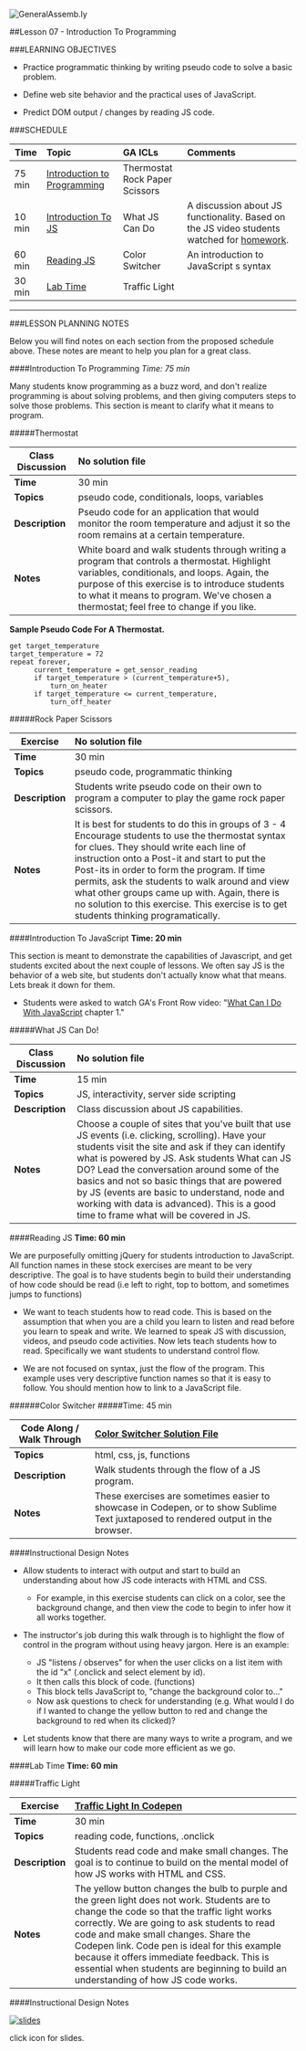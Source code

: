 ![GeneralAssemb.ly](../../img/icons/instr_agenda.png)


##Lesson 07 - Introduction To Programming


###LEARNING OBJECTIVES


*	Practice programmatic thinking by writing pseudo code to solve a basic problem.

*	Define web site behavior and the practical uses of JavaScript.

*	Predict DOM output / changes by reading JS code.


###SCHEDULE


| Time        | Topic| GA ICLs| Comments |
| ------------- |:-------------|:-------------------|:----------------|
| 75 min | [Introduction to Programming](https://github.com/generalassembly-studio/FEWD_2.0.0/blob/FEWD_2.0.1/Week_04_Intro_Programming/07_intro_programming/README.md#introduction-to-programming)| Thermostat <br> Rock Paper Scissors |  |
| 10 min | [Introduction To JS](https://github.com/generalassembly-studio/FEWD_2.0.0/blob/FEWD_2.0.1/Week_04_Intro_Programming/07_intro_programming/README.md#introduction-to-javascript) | What JS Can Do | A discussion about JS functionality. Based on the JS video students watched for [homework](https://generalassemb.ly/online/videos/what-can-you-do-with-javascript/cinema?chapter=3).|
| 60 min | [Reading JS](https://github.com/generalassembly-studio/FEWD_2.0.0/blob/FEWD_2.0.1/Week_04_Intro_Programming/07_intro_programming/README.md#reading-js) | Color Switcher <br> | An introduction to JavaScript s syntax |
| 30 min | [Lab Time](https://github.com/generalassembly-studio/FEWD_2.0.0/blob/FEWD_2.0.1/Week_04_Intro_Programming/07_intro_programming/README.md#traffic-light) | Traffic Light |  |

---

###LESSON PLANNING NOTES

Below you will find notes on each section from the proposed schedule above. These notes are  meant to help you plan for a great class.

####Introduction To Programming
_Time: 75 min_

Many students know programming as a buzz word, and don't realize programming is about solving problems, and then giving  computers steps to solve those problems. This section is meant to clarify what it means to program.


#####Thermostat

| Class Discussion | No solution file |
| ------------- |:-------------|
| __Time__ | 30 min |
| __Topics__ | pseudo code, conditionals, loops, variables |
| __Description__| Pseudo code for an application that would monitor the room temperature and adjust it so the room remains at a certain temperature. |
| __Notes__| White board and walk students through writing a program that controls a thermostat. Highlight variables, conditionals, and loops. Again, the purpose of this exercise is to introduce students to what it means to program. We've chosen a thermostat; feel free to change if you like. |

__Sample Pseudo Code For A Thermostat.__

```
get target_temperature
target_temperature = 72
repeat forever,
      current_temperature = get_sensor_reading
      if target_temperature > (current_temperature+5),
          turn_on_heater
      if target_temperature <= current_temperature,
          turn_off_heater
```


#####Rock Paper Scissors

|Exercise | No solution file|
| ------------- |:-------------|
| __Time__ | 30 min |
| __Topics__ | pseudo code, programmatic thinking |
| __Description__| Students write pseudo code on their own to program a computer to play the game rock paper scissors. |
| __Notes__| It is best for students to do this in groups of 3 - 4 Encourage students to use the thermostat syntax for clues. They should write each line of instruction onto a Post-it and start to put the Post-its in order to form the program. If time permits, ask the students to walk around and view what other groups came up with. Again, there is no solution to this exercise. This exercise is to get students thinking programatically.|


####Introduction To JavaScript
__Time: 20 min__

This section is meant to demonstrate the capabilities of Javascript, and get students excited about the next couple of lessons. We often say JS is the behavior of a web site, but students don't actually know what that means. Lets break it down for them.

*	Students were asked to watch GA's Front Row video: "[What Can I Do With JavaScript](https://generalassemb.ly/online/videos/what-can-you-do-with-javascript/cinema?chapter=3) chapter 1."

#####What JS Can Do!

| Class Discussion | No solution file |
| ------------- |:-------------|
| __Time__ | 15 min|
| __Topics__ | JS, interactivity, server side scripting |
| __Description__| Class discussion about JS capabilities.|
| __Notes__| Choose a couple of sites that you've built that use JS events (i.e. clicking, scrolling). Have your students visit the site and ask if they can identify what is powered by JS. Ask students What can JS DO? Lead the conversation around some of the basics and not so basic things that are powered by JS (events are basic to understand, node and working with data is advanced). This is a good time to frame what will be covered in JS.|



####Reading JS
__Time: 60 min__

We are purposefully omitting jQuery for students introduction to JavaScript. All function names in these stock exercises are meant to be very descriptive. The goal is to have students begin to build their understanding of how code should be read (i.e left to right, top to bottom, and sometimes jumps to functions)

*	We want to teach students how to read code. This is based on the assumption that when you are a child you learn to listen and read before you learn to speak and write. We learned to speak JS with discussion, videos, and pseudo code activities. Now lets teach students how to read. Specifically we want students to understand control flow.

*	We are not focused on syntax, just the flow of the program. This example uses very descriptive function names so that it is easy to follow. You should mention how to link to a JavaScript file.



######Color Switcher
#####Time: 45 min

|Code Along / Walk Through |[Color Switcher Solution File](solution/color_scheme_switcher)|
| ------------- |:-------------|
| __Topics__ | html, css, js, functions |
| __Description__| Walk students through the flow of a JS program. |
| __Notes__| These exercises are sometimes easier to showcase in Codepen, or to show Sublime Text juxtaposed to rendered output in the browser. |

####Instructional Design Notes

*	Allow students to interact with output and start to build an understanding about how JS code interacts with HTML and CSS.
	*	For example, in this exercise students can click on a color, see the background change, and then view the code to begin to infer how it all works together.

*	The instructor's job during this walk through is to highlight the flow of control in the program without using heavy jargon. Here is an example:
	*	JS  "listens / observes" for when the user clicks on a list item with the id "x" (.onclick and select element by id).
	*	It then calls this block of code. (functions)
	*	This block tells JavaScript to, "change the background color to..."
	*	Now ask questions to check for understanding (e.g. What would I do if I wanted to change the yellow button to red and change the background to red when its clicked)?

*	Let students know that there are many ways to write a program, and we will learn how to make our code more efficient as we go.

####Lab Time
__Time: 60 min__

#####Traffic Light

| Exercise |[Traffic Light In Codepen](http://codepen.io/nevan/pen/shtLA) |
| ------------- |:-------------|
| __Time__ | 30 min |
| __Topics__ | reading code, functions, .onclick|
| __Description__| Students read code and make small changes. The goal is to continue to build on the mental model of how JS works with HTML and CSS.|
| __Notes__| The yellow button changes the bulb to purple and the green light does not work. Students are to change the code so that the traffic light works correctly. We are going to ask students to read code and make small changes. Share the Codepen link. Code pen is ideal for this example because it offers immediate feedback. This is essential when students are beginning to build an understanding of how JS code works.|


####Instructional Design Notes

[![slides](../../img/icons/slides.png)](slides.md)

click icon for slides.
